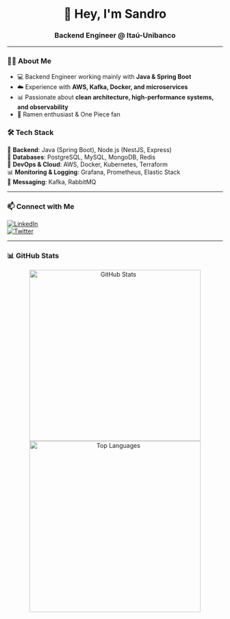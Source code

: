 <h1 align="center">👋 Hey, I'm Sandro</h1>
<h3 align="center">Backend Engineer @ Itaú-Unibanco</h3>

---

### 👨‍💻 About Me  
- 💻 Backend Engineer working mainly with **Java & Spring Boot**  
- ☁️ Experience with **AWS, Kafka, Docker, and microservices**  
- 📊 Passionate about **clean architecture, high-performance systems, and observability**  
- 🍜 Ramen enthusiast & One Piece fan  

### 🛠️ Tech Stack  
🚀 **Backend**: Java (Spring Boot), Node.js (NestJS, Express)  
💾 **Databases**: PostgreSQL, MySQL, MongoDB, Redis  
📡 **DevOps & Cloud**: AWS, Docker, Kubernetes, Terraform  
📊 **Monitoring & Logging**: Grafana, Prometheus, Elastic Stack  
🔗 **Messaging**: Kafka, RabbitMQ  

---

### 📫 Connect with Me  
[![LinkedIn](https://img.shields.io/badge/LinkedIn-Sandro%20Caputo-blue?style=flat&logo=linkedin)](https://linkedin.com/in/scaputo88)  
[![Twitter](https://img.shields.io/badge/Twitter-@_toilet7-1DA1F2?style=flat&logo=twitter)](https://twitter.com/_toilet7)  

---

### 📊 GitHub Stats  
<p align="center">
  <img src="https://github-readme-stats.vercel.app/api?username=scaputo88&show_icons=true&theme=dark" alt="GitHub Stats" width="400"/>
  <img src="https://github-readme-stats.vercel.app/api/top-langs/?username=scaputo88&layout=compact&theme=dark" alt="Top Languages" width="400"/>
</p>
